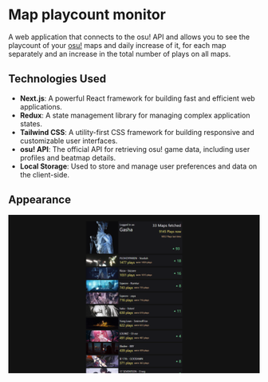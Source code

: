 # Map playcount monitor

A web application that connects to the osu! API and allows you to see the playcount of your [osu!](https://osu.ppy.sh/home) maps and daily increase of it, for each map separately and an increase in the total number of plays on all maps. 

## Technologies Used

- **Next.js**: A powerful React framework for building fast and efficient web applications.
- **Redux**: A state management library for managing complex application states.
- **Tailwind CSS**: A utility-first CSS framework for building responsive and customizable user interfaces.
- **osu! API**: The official API for retrieving osu! game data, including user profiles and beatmap details.
- **Local Storage**: Used to store and manage user preferences and data on the client-side.

## Appearance

![App screnshot](.github/assets/app-screenshot2.png)